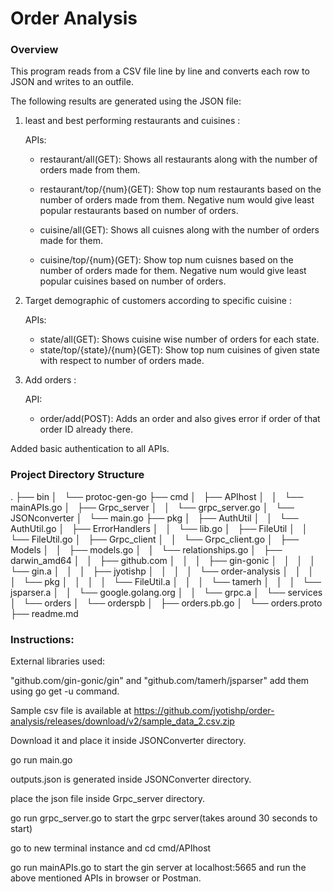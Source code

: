 # Order Analysis

### Overview

This program reads from a CSV file line by line and converts each row to JSON and writes to an outfile.

The following results are generated using the JSON file:

1. least and best performing restaurants and cuisines :

    APIs:
    
    - restaurant/all(GET):  Shows all restaurants along with the number of orders made from them.
    
    - restaurant/top/{num}(GET): Show top num restaurants based on the number of orders made from them. Negative num would give least popular restaurants based on number of orders.
    
    - cuisine/all(GET): Shows all cuisnes along with the number of orders made for them.
    - cuisine/top/{num}(GET): Show top num cuisnes based on the number of orders made for them. Negative num would give least popular cuisines based on number of orders.
    
    
2. Target demographic of customers according to specific cuisine :

    APIs:
    
    - state/all(GET): Shows cuisine wise number of orders for each state.
    - state/top/{state}/{num}(GET): Show top num cuisines of given state with respect to number of orders made.
    
3. Add orders :
    
    API:
    
    - order/add(POST): Adds an order and also gives error if order of that order ID already there.
    
Added basic authentication to all APIs.

### Project Directory Structure
<div class="text-gray-dark">
.
├── bin
│   └── protoc-gen-go
├── cmd
│   ├── APIhost
│   │   └── mainAPIs.go
│   ├── Grpc_server
│   │   └── grpc_server.go
│   └── JSONconverter
│       └── main.go
├── pkg
│   ├── AuthUtil
│   │   └── AuthUtil.go
│   ├── ErrorHandlers
│   │   └── lib.go
│   ├── FileUtil
│   │   └── FileUtil.go
│   ├── Grpc_client
│   │   └── Grpc_client.go
│   ├── Models
│   │   ├── models.go
│   │   └── relationships.go
│   ├── darwin_amd64
│   │   ├── github.com
│   │   │   ├── gin-gonic
│   │   │   │   └── gin.a
│   │   │   ├── jyotishp
│   │   │   │   └── order-analysis
│   │   │   │       └── pkg
│   │   │   │           └── FileUtil.a
│   │   │   └── tamerh
│   │   │       └── jsparser.a
│   │   └── google.golang.org
│   │       └── grpc.a
│   └── services
│       └── orders
│           └── orderspb
│               ├── orders.pb.go
│               └── orders.proto
├── readme.md
</div>

### Instructions:

External libraries used:

"github.com/gin-gonic/gin" and "github.com/tamerh/jsparser" add them using go get -u command.

Sample csv file is available at https://github.com/jyotishp/order-analysis/releases/download/v2/sample_data_2.csv.zip

Download it and place it inside JSONConverter directory.

go run main.go

outputs.json is generated inside JSONConverter directory.

place the json file inside Grpc_server directory.

go run grpc_server.go to start the grpc server(takes around 30 seconds to start)

go to new terminal instance and cd cmd/APIhost

go run mainAPIs.go to start the gin server at localhost:5665 and run the above mentioned APIs in browser or Postman.


